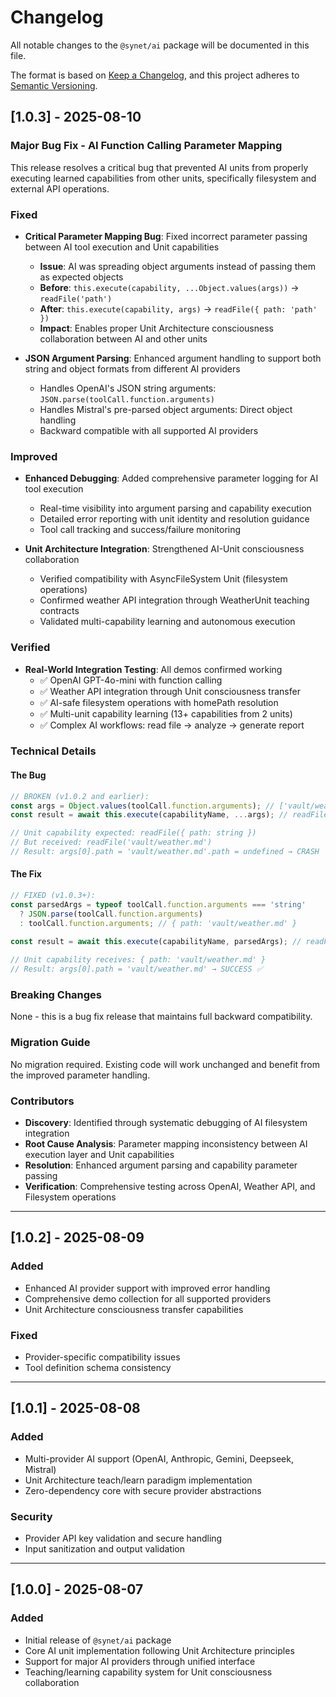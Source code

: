 # Changelog

All notable changes to the `@synet/ai` package will be documented in this file.

The format is based on [Keep a Changelog](https://keepachangelog.com/en/1.0.0/),
and this project adheres to [Semantic Versioning](https://semver.org/spec/v2.0.0.html).

## [1.0.3] - 2025-08-10

### Major Bug Fix - AI Function Calling Parameter Mapping

This release resolves a critical bug that prevented AI units from properly executing learned capabilities from other units, specifically filesystem and external API operations.

### Fixed

- **Critical Parameter Mapping Bug**: Fixed incorrect parameter passing between AI tool execution and Unit capabilities
  - **Issue**: AI was spreading object arguments instead of passing them as expected objects
  - **Before**: `this.execute(capability, ...Object.values(args))` → `readFile('path')` 
  - **After**: `this.execute(capability, args)` → `readFile({ path: 'path' })`
  - **Impact**: Enables proper Unit Architecture consciousness collaboration between AI and other units

- **JSON Argument Parsing**: Enhanced argument handling to support both string and object formats from different AI providers
  - Handles OpenAI's JSON string arguments: `JSON.parse(toolCall.function.arguments)`
  - Handles Mistral's pre-parsed object arguments: Direct object handling
  - Backward compatible with all supported AI providers

### Improved

- **Enhanced Debugging**: Added comprehensive parameter logging for AI tool execution
  - Real-time visibility into argument parsing and capability execution
  - Detailed error reporting with unit identity and resolution guidance
  - Tool call tracking and success/failure monitoring

- **Unit Architecture Integration**: Strengthened AI-Unit consciousness collaboration
  - Verified compatibility with AsyncFileSystem Unit (filesystem operations)
  - Confirmed weather API integration through WeatherUnit teaching contracts
  - Validated multi-capability learning and autonomous execution

### Verified

- **Real-World Integration Testing**: All demos confirmed working
  - ✅ OpenAI GPT-4o-mini with function calling
  - ✅ Weather API integration through Unit consciousness transfer
  - ✅ AI-safe filesystem operations with homePath resolution
  - ✅ Multi-unit capability learning (13+ capabilities from 2 units)
  - ✅ Complex AI workflows: read file → analyze → generate report

### Technical Details

#### The Bug
```typescript
// BROKEN (v1.0.2 and earlier):
const args = Object.values(toolCall.function.arguments); // ['vault/weather.md']
const result = await this.execute(capabilityName, ...args); // readFile('vault/weather.md')

// Unit capability expected: readFile({ path: string })
// But received: readFile('vault/weather.md')
// Result: args[0].path = 'vault/weather.md'.path = undefined → CRASH
```

#### The Fix  
```typescript
// FIXED (v1.0.3+):
const parsedArgs = typeof toolCall.function.arguments === 'string' 
  ? JSON.parse(toolCall.function.arguments) 
  : toolCall.function.arguments; // { path: 'vault/weather.md' }
  
const result = await this.execute(capabilityName, parsedArgs); // readFile({ path: 'vault/weather.md' })

// Unit capability receives: { path: 'vault/weather.md' }
// Result: args[0].path = 'vault/weather.md' → SUCCESS ✅
```

### Breaking Changes

None - this is a bug fix release that maintains full backward compatibility.

### Migration Guide

No migration required. Existing code will work unchanged and benefit from the improved parameter handling.

### Contributors

- **Discovery**: Identified through systematic debugging of AI filesystem integration
- **Root Cause Analysis**: Parameter mapping inconsistency between AI execution layer and Unit capabilities
- **Resolution**: Enhanced argument parsing and capability parameter passing
- **Verification**: Comprehensive testing across OpenAI, Weather API, and Filesystem operations

---

## [1.0.2] - 2025-08-09

### Added
- Enhanced AI provider support with improved error handling
- Comprehensive demo collection for all supported providers
- Unit Architecture consciousness transfer capabilities

### Fixed
- Provider-specific compatibility issues
- Tool definition schema consistency

---

## [1.0.1] - 2025-08-08

### Added
- Multi-provider AI support (OpenAI, Anthropic, Gemini, Deepseek, Mistral)
- Unit Architecture teach/learn paradigm implementation
- Zero-dependency core with secure provider abstractions

### Security
- Provider API key validation and secure handling
- Input sanitization and output validation

---

## [1.0.0] - 2025-08-07

### Added
- Initial release of `@synet/ai` package
- Core AI unit implementation following Unit Architecture principles
- Support for major AI providers through unified interface
- Teaching/learning capability system for Unit consciousness collaboration
